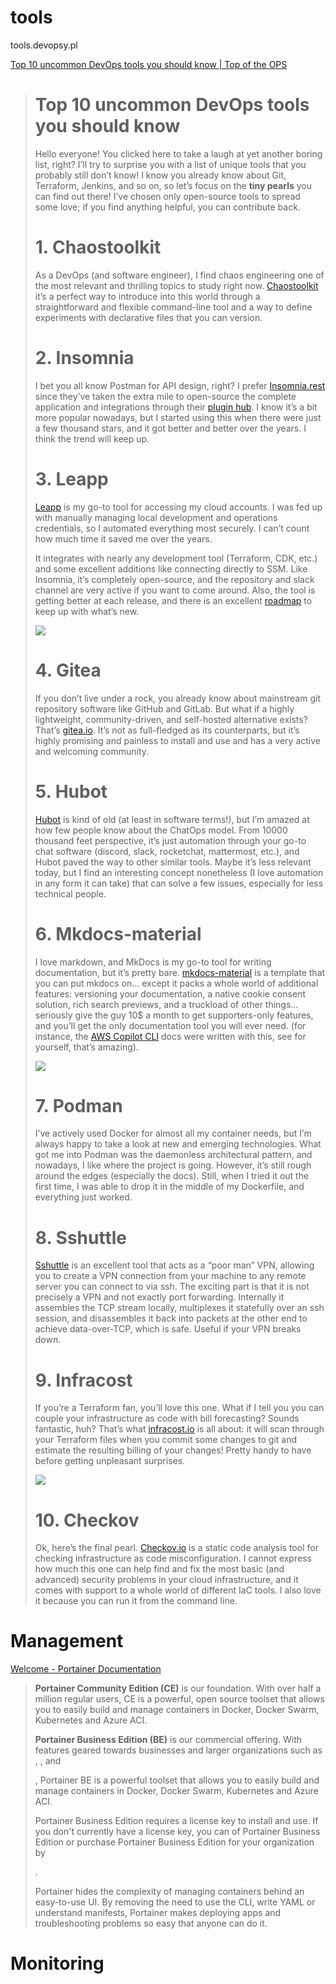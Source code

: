 # tools
tools.devopsy.pl


[Top 10 uncommon DevOps tools you should know | Top of the OPS](https://medium.com/leapp-cloud/top-10-uncommon-devops-tools-you-should-know-91dadde9777e)

> # Top 10 uncommon DevOps tools you should know
> 
> Hello everyone! You clicked here to take a laugh at yet another boring list, right? I’ll try to surprise you with a list of unique tools that you probably still don’t know! I know you already know about Git, Terraform, Jenkins, and so on, so let’s focus on the **tiny pearls** you can find out there! I’ve chosen only open-source tools to spread some love; if you find anything helpful, you can contribute back.
> 
> # 1\. Chaostoolkit
> 
> As a DevOps (and software engineer), I find chaos engineering one of the most relevant and thrilling topics to study right now. [Chaostoolkit](http://chaostoolkit.org/) it’s a perfect way to introduce into this world through a straightforward and flexible command-line tool and a way to define experiments with declarative files that you can version.
> 
> # 2\. Insomnia
> 
> I bet you all know Postman for API design, right? I prefer [Insomnia.rest](http://insomnia.rest/) since they’ve taken the extra mile to open-source the complete application and integrations through their [plugin hub](https://insomnia.rest/plugins). I know it’s a bit more popular nowadays, but I started using this when there were just a few thousand stars, and it got better and better over the years. I think the trend will keep up.
> 
> # 3\. Leapp
> 
> [Leapp](https://github.com/Noovolari/leapp) is my go-to tool for accessing my cloud accounts. I was fed up with manually managing local development and operations credentials, so I automated everything most securely. I can’t count how much time it saved me over the years.
> 
> It integrates with nearly any development tool (Terraform, CDK, etc.) and some excellent additions like connecting directly to SSM. Like Insomnia, it’s completely open-source, and the repository and slack channel are very active if you want to come around. Also, the tool is getting better at each release, and there is an excellent [roadmap](https://roadmap.leapp.cloud/tabs/4-in-progress) to keep up with what’s new.
> 
> ![](https://miro.medium.com/max/700/0*2c4eQfzVmBPBTEHU)
> 
> # 4\. Gitea
> 
> If you don’t live under a rock, you already know about mainstream git repository software like GitHub and GitLab. But what if a highly lightweight, community-driven, and self-hosted alternative exists? That’s [gitea.io](http://gitea.io/). It’s not as full-fledged as its counterparts, but it’s highly promising and painless to install and use and has a very active and welcoming community.
> 
> # 5\. Hubot
> 
> [Hubot](https://hubot.github.com/) is kind of old (at least in software terms!), but I’m amazed at how few people know about the ChatOps model. From 10000 thousand feet perspective, it’s just automation through your go-to chat software (discord, slack, rocketchat, mattermost, etc.), and Hubot paved the way to other similar tools. Maybe it’s less relevant today, but I find an interesting concept nonetheless (I love automation in any form it can take) that can solve a few issues, especially for less technical people.
> 
> # 6\. Mkdocs-material
> 
> I love markdown, and MkDocs is my go-to tool for writing documentation, but it’s pretty bare. [mkdocs-material](https://squidfunk.github.io/mkdocs-material/) is a template that you can put mkdocs on… except it packs a whole world of additional features: versioning your documentation, a native cookie consent solution, rich search previews, and a truckload of other things… seriously give the guy 10$ a month to get supporters-only features, and you’ll get the only documentation tool you will ever need. (for instance, the [AWS Copilot CLI](https://aws.github.io/copilot-cli/) docs were written with this, see for yourself, that’s amazing).
> 
> ![](https://miro.medium.com/max/700/0*9tslhhA7-HX76Eyx)
> 
> # 7\. Podman
> 
> I’ve actively used Docker for almost all my container needs, but I’m always happy to take a look at new and emerging technologies. What got me into Podman was the daemonless architectural pattern, and nowadays, I like where the project is going. However, it’s still rough around the edges (especially the docs). Still, when I tried it out the first time, I was able to drop it in the middle of my Dockerfile, and everything just worked.
> 
> # 8\. Sshuttle
> 
> [Sshuttle](https://github.com/sshuttle/sshuttle) is an excellent tool that acts as a “poor man” VPN, allowing you to create a VPN connection from your machine to any remote server you can connect to via ssh. The exciting part is that it is not precisely a VPN and not exactly port forwarding. Internally it assembles the TCP stream locally, multiplexes it statefully over an ssh session, and disassembles it back into packets at the other end to achieve data-over-TCP, which is safe. Useful if your VPN breaks down.
> 
> # 9\. Infracost
> 
> If you’re a Terraform fan, you’ll love this one. What if I tell you you can couple your infrastructure as code with bill forecasting? Sounds fantastic, huh? That’s what [infracost.io](http://infracost.io/) is all about: it will scan through your Terraform files when you commit some changes to git and estimate the resulting billing of your changes! Pretty handy to have before getting unpleasant surprises.
> 
> ![](https://miro.medium.com/max/700/0*0QZJp_5oyoJsip3Z)
> 
> # 10\. Checkov
> 
> Ok, here’s the final pearl. [Checkov.io](http://checkov.io/) is a static code analysis tool for checking infrastructure as code misconfiguration. I cannot express how much this one can help find and fix the most basic (and advanced) security problems in your cloud infrastructure, and it comes with support to a whole world of different IaC tools. I also love it because you can run it from the command line.


# Management




[Welcome - Portainer Documentation](https://docs.portainer.io/)

> **Portainer Community Edition (CE)** is our foundation. With over half a million regular users, CE is a powerful, open source toolset that allows you to easily build and manage containers in Docker, Docker Swarm, Kubernetes and Azure ACI.
> 
> **Portainer Business Edition (BE)** is our commercial offering. With features geared towards businesses and larger organizations such as , , and
> 
> , Portainer BE is a powerful toolset that allows you to easily build and manage containers in Docker, Docker Swarm, Kubernetes and Azure ACI.
> 
> Portainer Business Edition requires a license key to install and use. If you don't currently have a license key, you can of Portainer Business Edition or purchase Portainer Business Edition for your organization by
> 
> .
> 
> Portainer hides the complexity of managing containers behind an easy-to-use UI. By removing the need to use the CLI, write YAML or understand manifests, Portainer makes deploying apps and troubleshooting problems so easy that anyone can do it.






# Monitoring
